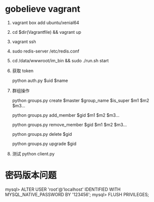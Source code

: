 # gobelieve vagrant
1. vagrant box add ubuntu/xenial64

2. cd $dir(Vagrantfile) && vagrant up

3. vagrant ssh

4. sudo redis-server /etc/redis.conf

5. cd /data/wwwroot/im_bin && sudo ./run.sh start

6. 获取 token

   python auth.py $uid $name

7. 群组操作
	
   	python groups.py create $master $group_name $is_super $m1 $m2 $m3...

   	python groups.py add_member $gid $m1 $m2 $m3...

   	python groups.py remove_member $gid $m1 $m2 $m3...

   	python groups.py delete $gid

   	python groups.py upgrade $gid

8. 测试
   python client.py


# 密码版本问题
mysql> ALTER USER 'root'@'localhost' IDENTIFIED WITH MYSQL_NATIVE_PASSWORD BY '123456';
mysql> FLUSH PRIVILEGES;


